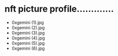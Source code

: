 # nft picture profile.............
- 0xgemini (1).jpg
- 0xgemini (2).jpg
- 0xgemini (3).jpg
- 0xgemini (4).jpg
- 0xgemini (5).jpg
- 0xgemini (6).jpg
